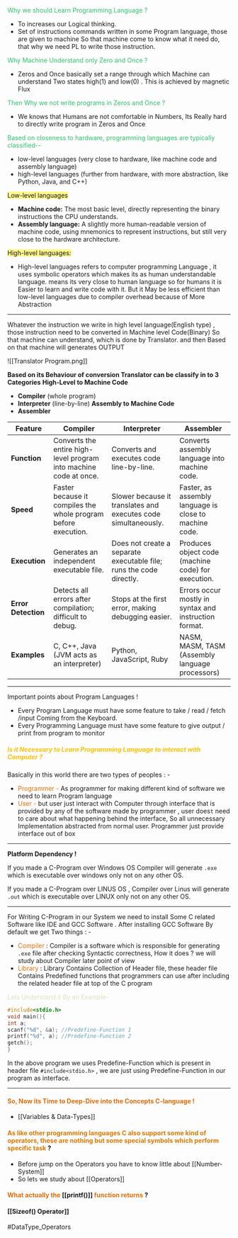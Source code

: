 <font color="#2DC26B">Why we should Learn Programming Language ?</font>
- To increases our Logical thinking.
- Set of instructions commands written in some Program language, those are given to machine So that machine come to know what it need do, that why we need PL to write those instruction.

<font color="#2DC26B">Why Machine Understand only Zero and Once ?</font>
- Zeros and Once basically set a range through which Machine can understand Two states high(1) and low(0) . This is achieved by magnetic Flux

<font color="#2DC26B">Then Why we not write programs in Zeros and Once ?</font>
- We knows that Humans are not comfortable in Numbers, Its Really hard to directly write program in Zeros and Once

<font color="#2DC26B"> Based on closeness to hardware, programming languages are typically classified--</font>
- low-level languages (very close to hardware, like machine code and assembly language)
- high-level languages (further from hardware, with more abstraction, like Python, Java, and C++)

<span style="background:#fff88f">Low-level languages</span>
-  **Machine code:** The most basic level, directly representing the binary instructions the CPU understands. 
- **Assembly language:** A slightly more human-readable version of machine code, using mnemonics to represent instructions, but still very close to the hardware architecture.

<span style="background:#fff88f">High-level languages:</span>
- High-level languages refers to computer programming Language , it uses symbolic operators which makes its as human understandable language. means its very close to human language so for humans it is Easier to learn and write code with it. But  it May be less efficient than low-level languages due to compiler overhead because of More Abstraction
---
Whatever the instruction we write in high level language(English type) , those instruction need to be converted in Machine level Code(Binary) So that machine can understand, which is done by Translator. and then Based on that machine will generates OUTPUT

![[Translator Program.png]]

**Based on its Behaviour of conversion Translator can be classify in to 3 Categories**
**High-Level to Machine Code**
- **Compiler** (whole program)
- **Interpreter** (line-by-line)
**Assembly to Machine Code**
 - **Assembler**

| Feature             | **Compiler**                                                      | **Interpreter**                                                     | **Assembler**                                          |
| ------------------- | ----------------------------------------------------------------- | ------------------------------------------------------------------- | ------------------------------------------------------ |
| **Function**        | Converts the entire high-level program into machine code at once. | Converts and executes code line-by-line.                            | Converts assembly language into machine code.          |
| **Speed**           | Faster because it compiles the whole program before execution.    | Slower because it translates and executes code simultaneously.      | Faster, as assembly language is close to machine code. |
| **Execution**       | Generates an independent executable file.                         | Does not create a separate executable file; runs the code directly. | Produces object code (machine code) for execution.     |
| **Error Detection** | Detects all errors after compilation; difficult to debug.         | Stops at the first error, making debugging easier.                  | Errors occur mostly in syntax and instruction format.  |
| **Examples**        | C, C++, Java (JVM acts as an interpreter)                         | Python, JavaScript, Ruby                                            | NASM, MASM, TASM (Assembly language processors)        |

---
Important points about Program Languages !

- Every Program Language must have some feature to take / read / fetch /input  Coming from the Keyboard.
- Every Programming Language must have some feature to give output / print from program to monitor 

##### <font color="#ffc000">Is it Necessary to Learn Programming Language to interact with Computer ?</font>
Basically in this world there are two types of peoples : -

- <font color="#e36c09">Programmer - </font>As programmer for making different kind of software we need to learn Program language 
- <font color="#e36c09">User - </font>but user just interact with Computer through interface that is provided by any of the software made by programmer , user does`t` need to care about what happening behind the interface, So all unnecessary Implementation abstracted from normal user. Programmer just provide interface out of box

---

**Platform Dependency !**

If you made a C-Program over Windows OS Compiler will generate  `.exe` which is executable over windows only not on any other OS.

If you made a C-Program over LINUS OS , Compiler over Linus will generate `.out` which is executable over LINUX only not on any other OS.

---
For Writing C-Program in our System we need to install Some C related Software like IDE and GCC Software .
After installing GCC Software By default we get Two things : -
- <font color="#e36c09">Compiler</font> : Compiler is a software which is responsible for generating `.exe` file after checking Syntactic correctness, How it does ? we will study about Compiler later point of view
- <font color="#e36c09">Library</font> : Library Contains Collection of Header file, these header file Contains Predefined functions that programmers can use after including the related header file at top of the C program

<font color="#d7e3bc">Lets Understand it By an Example-</font>

```c
#include<stdio.h>
void main(){
int a;
scanf("%d", &a); //Predefine-Function 1
printf("%d", a); //Predefine-Function 2
getch();
}
```
 In the above program we uses Predefine-Function which is present in header file `#include<stdio.h>` , we are just using Predefine-Function in our program as interface.

---

#### <font color="#e36c09">So, Now its Time to Deep-Dive into the Concepts C-language  !</font>
- [[Variables & Data-Types]] 
#### <font color="#de7802">As like other programming languages C also support some kind of operators, these are nothing but some special symbols which perform specific task</font> ?
- Before jump on the Operators you have to know little about [[Number-System]]
- So let`s` we study about [[Operators]]
#### <font color="#e36c09">What actually the</font> [[printf()]] <font color="#e36c09"> function returns </font> ?

#### [[Sizeof() Operator]]


#DataType_Operators